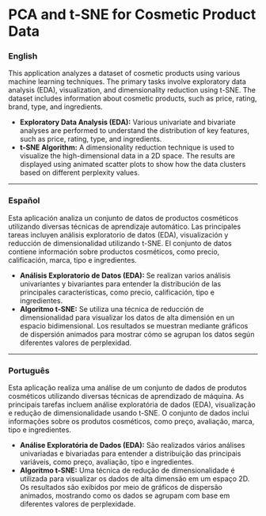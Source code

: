 # PCA and t-SNE for Cosmetic Product Data

### English

This application analyzes a dataset of cosmetic products using various machine learning techniques. The primary tasks involve exploratory data analysis (EDA), visualization, and dimensionality reduction using t-SNE. The dataset includes information about cosmetic products, such as price, rating, brand, type, and ingredients.

- **Exploratory Data Analysis (EDA):** Various univariate and bivariate analyses are performed to understand the distribution of key features, such as price, rating, type, and ingredients.
- **t-SNE Algorithm:** A dimensionality reduction technique is used to visualize the high-dimensional data in a 2D space. The results are displayed using animated scatter plots to show how the data clusters based on different perplexity values.

---

### Español

Esta aplicación analiza un conjunto de datos de productos cosméticos utilizando diversas técnicas de aprendizaje automático. Las principales tareas incluyen análisis exploratorio de datos (EDA), visualización y reducción de dimensionalidad utilizando t-SNE. El conjunto de datos contiene información sobre productos cosméticos, como precio, calificación, marca, tipo e ingredientes.

- **Análisis Exploratorio de Datos (EDA):** Se realizan varios análisis univariantes y bivariantes para entender la distribución de las principales características, como precio, calificación, tipo e ingredientes.
- **Algoritmo t-SNE:** Se utiliza una técnica de reducción de dimensionalidad para visualizar los datos de alta dimensión en un espacio bidimensional. Los resultados se muestran mediante gráficos de dispersión animados para mostrar cómo se agrupan los datos según diferentes valores de perplexidad.

---

### Português

Esta aplicação realiza uma análise de um conjunto de dados de produtos cosméticos utilizando diversas técnicas de aprendizado de máquina. As principais tarefas incluem análise exploratória de dados (EDA), visualização e redução de dimensionalidade usando t-SNE. O conjunto de dados inclui informações sobre os produtos cosméticos, como preço, avaliação, marca, tipo e ingredientes.

- **Análise Exploratória de Dados (EDA):** São realizados vários análises univariadas e bivariadas para entender a distribuição das principais variáveis, como preço, avaliação, tipo e ingredientes.
- **Algoritmo t-SNE:** Uma técnica de redução de dimensionalidade é utilizada para visualizar os dados de alta dimensão em um espaço 2D. Os resultados são exibidos por meio de gráficos de dispersão animados, mostrando como os dados se agrupam com base em diferentes valores de perplexidade.
